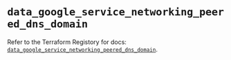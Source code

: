 # `data_google_service_networking_peered_dns_domain`

Refer to the Terraform Registory for docs: [`data_google_service_networking_peered_dns_domain`](https://registry.terraform.io/providers/hashicorp/google/5.4.0/docs/data-sources/service_networking_peered_dns_domain).
